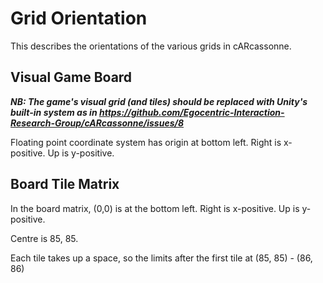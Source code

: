 # Grid Orientation

This describes the orientations of the various grids in cARcassonne.

## Visual Game Board

***NB: The game's visual grid (and tiles) should be replaced with Unity's built-in system as in https://github.com/Egocentric-Interaction-Research-Group/cARcassonne/issues/8***

Floating point coordinate system has origin at bottom left. Right is x-positive. Up is y-positive.

## Board Tile Matrix

In the board matrix, (0,0) is at the bottom left. Right is x-positive. Up is y-positive.

Centre is 85, 85.

Each tile takes up a space, so the limits after the first tile at (85, 85) - (86, 86)

